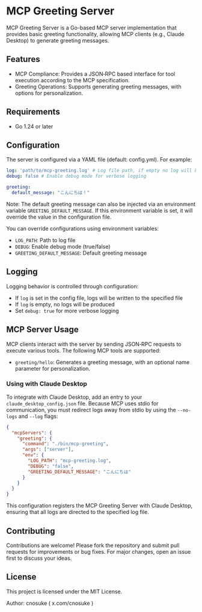 # MCP Greeting Server

MCP Greeting Server is a Go-based MCP server implementation that provides basic greeting functionality, allowing MCP clients (e.g., Claude Desktop) to generate greeting messages.

## Features

* MCP Compliance: Provides a JSON‐RPC based interface for tool execution according to the MCP specification.
* Greeting Operations: Supports generating greeting messages, with options for personalization.

## Requirements

* Go 1.24 or later

## Configuration

The server is configured via a YAML file (default: config.yml). For example:

```yaml
log: 'path/to/mcp-greeting.log' # Log file path, if empty no log will be produced
debug: false # Enable debug mode for verbose logging

greeting:
  default_message: "こんにちは！"
```

Note: The default greeting message can also be injected via an environment variable `GREETING_DEFAULT_MESSAGE`. If this environment variable is set, it will override the value in the configuration file.

You can override configurations using environment variables:
- `LOG_PATH`: Path to log file
- `DEBUG`: Enable debug mode (true/false)
- `GREETING_DEFAULT_MESSAGE`: Default greeting message

## Logging

Logging behavior is controlled through configuration:

- If `log` is set in the config file, logs will be written to the specified file
- If `log` is empty, no logs will be produced
- Set `debug: true` for more verbose logging

## MCP Server Usage

MCP clients interact with the server by sending JSON‐RPC requests to execute various tools. The following MCP tools are supported:

* `greeting/hello`: Generates a greeting message, with an optional name parameter for personalization.

### Using with Claude Desktop

To integrate with Claude Desktop, add an entry to your `claude_desktop_config.json` file. Because MCP uses stdio for communication, you must redirect logs away from stdio by using the `--no-logs` and `--log` flags:

```json
{
  "mcpServers": {
    "greeting": {
      "command": "./bin/mcp-greeting",
      "args": ["server"],
      "env": {
        "LOG_PATH": "mcp-greeting.log",
        "DEBUG": "false",
        "GREETING_DEFAULT_MESSAGE": "こんにちは"
      }
    }
  }
}
```

This configuration registers the MCP Greeting Server with Claude Desktop, ensuring that all logs are directed to the specified log file.

## Contributing

Contributions are welcome! Please fork the repository and submit pull requests for improvements or bug fixes. For major changes, open an issue first to discuss your ideas.

## License

This project is licensed under the MIT License.

Author: cnosuke ( x.com/cnosuke )
